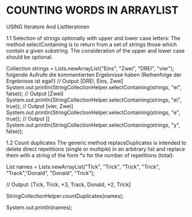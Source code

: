 # COUNTING WORDS IN ARRAYLIST
USING Iteratore And ListIteratoren


1.1 Selection of strings optionally with upper and lower case letters:
The method selectContaining is to return from a set of strings those which contain a given substring. The consideration of the upper and lower case should be optional.

Collection<String> strings = Lists.newArrayList("Eins", "Zwei", "DREI", "vier");
folgende Aufrufe die kommentierten Ergebnisse haben (Reihenfolge der Ergebnisse ist egal!)
// Output [DREI, Eins, Zwei]
System.out.println(StringCollectionHelper.selectContaining(strings, "ei", false)); // Output [Zwei]
System.out.println(StringCollectionHelper.selectContaining(strings, "ei", true)); // Output [vier, Zwei]
System.out.println(StringCollectionHelper.selectContaining(strings, "e", true)); // Output []
System.out.println(StringCollectionHelper.selectContaining(strings, "y", false));
  
1.2 Count duplicates
The generic method replaceDuplicates is intended to delete direct repetitions (single or multiple) in an arbitrary list and replace them with a string of the form *x for the number of repetitions (total):
  
List<String> names =
    Lists.newArrayList("Tick", "Trick", "Trick", "Trick", "Track","Donald", "Donald", "Trick");
  
  
// Output: [Tick, Trick, *3, Track, Donald, *2, Trick]
 
StringCollectionHelper.countDuplicates(names);
  
System.out.println(names);
